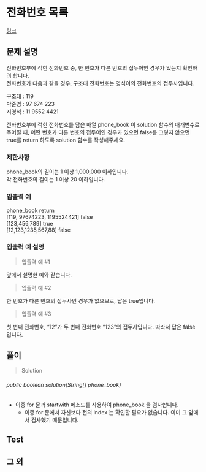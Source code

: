 # 전화번호 목록
[링크](https://programmers.co.kr/learn/courses/30/lessons/42577)

## 문제 설명

전화번호부에 적힌 전화번호 중, 한 번호가 다른 번호의 접두어인 경우가 있는지 확인하려 합니다.  
전화번호가 다음과 같을 경우, 구조대 전화번호는 영석이의 전화번호의 접두사입니다.

구조대 : 119  
박준영 : 97 674 223  
지영석 : 11 9552 4421  

전화번호부에 적힌 전화번호를 담은 배열 phone_book 이 solution 함수의 매개변수로 주어질 때, 어떤 번호가 다른 번호의 접두어인 경우가 있으면 false를 그렇지 않으면 true를 return 하도록 solution 함수를 작성해주세요.


### 제한사항

phone_book의 길이는 1 이상 1,000,000 이하입니다.  
각 전화번호의 길이는 1 이상 20 이하입니다.


### 입출력 예

phone_book	return  
[119, 97674223, 1195524421]	false  
[123,456,789]	true  
[12,123,1235,567,88]	false  


### 입출력 예 설명
> 입출력 예 #1

앞에서 설명한 예와 같습니다.

> 입출력 예 #2

한 번호가 다른 번호의 접두사인 경우가 없으므로, 답은 true입니다.

> 입출력 예 #3

첫 번째 전화번호, “12”가 두 번째 전화번호 “123”의 접두사입니다. 따라서 답은 false입니다.


## 풀이
> Solution
###### public boolean solution(String[] phone_book)
- 이중 for 문과 startwith 메소드를 사용하여 phone_book 을 검사합니다.
    - 이중 for 문에서 자신보다 전의 index 는 확인할 필요가 없습니다. 이미 그 앞에서 검사했기 때문입니다.      
    
    
## Test    


## 그 외
